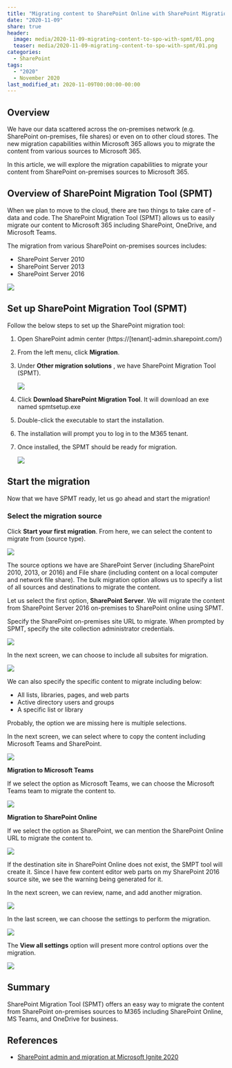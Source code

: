 ```yaml
---
title: "Migrating content to SharePoint Online with SharePoint Migration Tool (SPMT)"
date: "2020-11-09"
share: true
header:
  image: media/2020-11-09-migrating-content-to-spo-with-spmt/01.png
  teaser: media/2020-11-09-migrating-content-to-spo-with-spmt/01.png
categories:
  - SharePoint
tags:
  - "2020"
  - November 2020
last_modified_at: 2020-11-09T00:00:00-00:00
---
```


## Overview

We have our data scattered across the on-premises network (e.g. SharePoint on-premises, file shares) or even on to other cloud stores. The new migration capabilities within Microsoft 365 allows you to migrate the content from various sources to Microsoft 365.

In this article, we will explore the migration capabilities to migrate your content from SharePoint on-premises sources to Microsoft 365.

## Overview of SharePoint Migration Tool (SPMT)

When we plan to move to the cloud, there are two things to take care of - data and code. The SharePoint Migration Tool (SPMT) allows us to easily migrate our content to Microsoft 365 including SharePoint, OneDrive, and Microsoft Teams.

The migration from various SharePoint on-premises sources includes:

- SharePoint Server 2010
- SharePoint Server 2013
- SharePoint Server 2016

![](/media/2020-11-09-migrating-content-to-spo-with-spmt/01.png)

## Set up SharePoint Migration Tool (SPMT)

Follow the below steps to set up the SharePoint migration tool:

1. Open SharePoint admin center (https://[tenant]-admin.sharepoint.com/)
2. From the left menu, click **Migration**.
3. Under **Other migration solutions** , we have SharePoint Migration Tool (SPMT).

    ![](/media/2020-11-09-migrating-content-to-spo-with-spmt/02.png)

4. Click **Download SharePoint Migration Tool**. It will download an exe named spmtsetup.exe
5. Double-click the executable to start the installation.
6. The installation will prompt you to log in to the M365 tenant.
7. Once installed, the SPMT should be ready for migration.

    ![](/media/2020-11-09-migrating-content-to-spo-with-spmt/03.png)

## Start the migration

Now that we have SPMT ready, let us go ahead and start the migration!

### Select the migration source

Click **Start your first migration**. From here, we can select the content to migrate from (source type).

![](/media/2020-11-09-migrating-content-to-spo-with-spmt/04.png)

The source options we have are SharePoint Server (including SharePoint 2010, 2013, or 2016) and File share (including content on a local computer and network file share). The bulk migration option allows us to specify a list of all sources and destinations to migrate the content.

Let us select the first option, **SharePoint Server**. We will migrate the content from SharePoint Server 2016 on-premises to SharePoint online using SPMT.

Specify the SharePoint on-premises site URL to migrate. When prompted by SPMT, specify the site collection administrator credentials.

![](/media/2020-11-09-migrating-content-to-spo-with-spmt/05.png)

In the next screen, we can choose to include all subsites for migration.

![](/media/2020-11-09-migrating-content-to-spo-with-spmt/06.png)

We can also specify the specific content to migrate including below:

- All lists, libraries, pages, and web parts
- Active directory users and groups
- A specific list or library

Probably, the option we are missing here is multiple selections.

In the next screen, we can select where to copy the content including Microsoft Teams and SharePoint.

![](/media/2020-11-09-migrating-content-to-spo-with-spmt/07.png)

**Migration to Microsoft Teams**

If we select the option as Microsoft Teams, we can choose the Microsoft Teams team to migrate the content to.

![](/media/2020-11-09-migrating-content-to-spo-with-spmt/08.png)

**Migration to SharePoint Online**

If we select the option as SharePoint, we can mention the SharePoint Online URL to migrate the content to.

![](/media/2020-11-09-migrating-content-to-spo-with-spmt/09.png)

If the destination site in SharePoint Online does not exist, the SMPT tool will create it. Since I have few content editor web parts on my SharePoint 2016 source site, we see the warning being generated for it.

In the next screen, we can review, name, and add another migration.

![](/media/2020-11-09-migrating-content-to-spo-with-spmt/10.png)

In the last screen, we can choose the settings to perform the migration.

![](/media/2020-11-09-migrating-content-to-spo-with-spmt/11.png)

The **View all settings** option will present more control options over the migration.

![](/media/2020-11-09-migrating-content-to-spo-with-spmt/12.png)

## Summary

SharePoint Migration Tool (SPMT) offers an easy way to migrate the content from SharePoint on-premises sources to M365 including SharePoint Online, MS Teams, and OneDrive for business.

## References

- [SharePoint admin and migration at Microsoft Ignite 2020](https://techcommunity.microsoft.com/t5/microsoft-sharepoint-blog/sharepoint-admin-and-migration-announcements-at-ignite-2020/ba-p/1694309?WT.mc_id=M365-MVP-5003693)